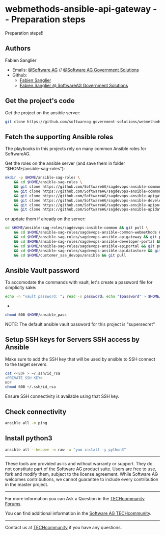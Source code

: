 # webmethods-ansible-api-gateway --  Preparation steps

Preparation steps!!

## Authors

Fabien Sanglier
- Emails: [@Software AG](mailto:fabien.sanglier@softwareag.com) // [@Software AG Government Solutions](mailto:fabien.sanglier@softwareaggov.com)
- Github: 
  - [Fabien Sanglier](https://github.com/lanimall)
  - [Fabien Sanglier @ SoftwareAG Government Solutions](https://github.com/fabien-sanglier-saggs)

## Get the project's code

Get the project on the ansible server:

```bash
git clone https://github.com/softwareag-government-solutions/webmethods-ansible-api-gateway.git
```

## Fetch the supporting Ansible roles

The playbooks in this projects rely on many common Ansible roles for SoftwareAG.

Get the roles on the ansible server (and save them in folder "$HOME/ansible-sag-roles"):

```bash
mkdir -p $HOME/ansible-sag-roles \
    && cd $HOME/ansible-sag-roles \
    && git clone https://github.com/SoftwareAG/sagdevops-ansible-common.git \
    && git clone https://github.com/SoftwareAG/sagdevops-ansible-common-webmethods.git \
    && git clone https://github.com/SoftwareAG/sagdevops-ansible-apigateway.git \
    && git clone https://github.com/SoftwareAG/sagdevops-ansible-developer-portal.git \
    && git clone https://github.com/SoftwareAG/sagdevops-ansible-apiportal.git \
    && git clone https://github.com/SoftwareAG/sagdevops-ansible-apidatastore.git
```

or update them if already on the server:

```bash
cd $HOME/ansible-sag-roles/sagdevops-ansible-common && git pull \
    && cd $HOME/ansible-sag-roles/sagdevops-ansible-common-webmethods && git pull \
    && cd $HOME/ansible-sag-roles/sagdevops-ansible-apigateway && git pull \
    && cd $HOME/ansible-sag-roles/sagdevops-ansible-developer-portal && git pull \
    && cd $HOME/ansible-sag-roles/sagdevops-ansible-apiportal && git pull \
    && cd $HOME/ansible-sag-roles/sagdevops-ansible-apidatastore && git pull \
    && cd $HOME/customer_ssa_devops/ansible && git pull
```

## Ansible Vault password

To accomodate the commands with vault, let's create a password file for simplicity sake:

```bash
echo -n "vault password: "; read -s password; echo "$password" > $HOME/ansible_pass
```
+

```bash
chmod 600 $HOME/ansible_pass
```

NOTE: The default ansible vault password for this project is "supersecret"

## Setup SSH keys for Servers SSH access by Ansible

Make sure to add the SSH key that will be used by ansible to SSH connect to the target servers:

```bash
cat <<EOF > ~/.ssh/id_rsa
<PRIVATE SSH KEY>
EOF
chmod 600 ~/.ssh/id_rsa
```

Ensure SSH connectivity is available using that SSH key.

## Check connectivity

```bash
ansible all -m ping
```

## Install python3

```bash
ansible all --become -m raw -a "yum install -y python3"
```


______________________
These tools are provided as-is and without warranty or support. They do not constitute part of the Software AG product suite. Users are free to use, fork and modify them, subject to the license agreement. While Software AG welcomes contributions, we cannot guarantee to include every contribution in the master project.
_____________
For more information you can Ask a Question in the [TECHcommunity Forums](http://tech.forums.softwareag.com/techjforum/forums/list.page?product=webmethods).

You can find additional information in the [Software AG TECHcommunity](http://techcommunity.softwareag.com/home/-/product/name/webmethods).
_____________
Contact us at [TECHcommunity](mailto:technologycommunity@softwareag.com?subject=Github/SoftwareAG) if you have any questions.

